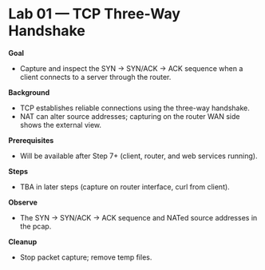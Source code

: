# Lab 01 — TCP Three-Way Handshake

**Goal**
- Capture and inspect the SYN → SYN/ACK → ACK sequence when a client connects to a server through the router.

**Background**
- TCP establishes reliable connections using the three-way handshake.
- NAT can alter source addresses; capturing on the router WAN side shows the external view.

**Prerequisites**
- Will be available after Step 7+ (client, router, and web services running).

**Steps**
- TBA in later steps (capture on router interface, curl from client).

**Observe**
- The SYN → SYN/ACK → ACK sequence and NATed source addresses in the pcap.

**Cleanup**
- Stop packet capture; remove temp files.

